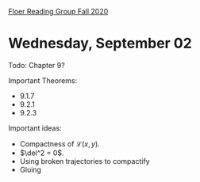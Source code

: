 [Floer Reading Group Fall 2020](../../../../zets/Floer%20Reading%20Group%20Fall%202020.md)

# Wednesday, September 02

Todo: Chapter 9?

Important Theorems:

- 9.1.7
- 9.2.1
- 9.2.3


Important ideas:

- Compactness of $\mathcal{L}(x, y)$.
- $\del^2 = 0$.
- Using broken trajectories to compactify
- Gluing
